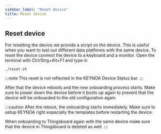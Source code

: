 ```yaml
---
sidebar_label: "Reset device"
title: Reset device
---
```


## Reset device

For resetting the device we provide a script on the device. This is useful when you want to test out different data platforms with the same device. To reset the device connect the device to a keyboard and a monitor. Open the terminal with Ctrl/Strg+Alt+F1 and type in 
    
    ./reset.sh

:::note
This reset is not reflected in the KEYNOA Device Status bar.
:::

After that the device reboots and the new onboarding process starts.
Make sure to power down the device before it boots up again to prevent that the device will be onboarded to the old configuration again.

:::caution
After the reboot, the onboarding starts immediately.
Make sure to setup KEYNOA right especially the templates before restarting the device.

When onboarding to Thingsboard again with the same device make sure that the device in Thingsboard is deleted as well.
:::
